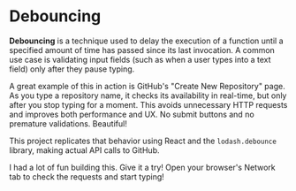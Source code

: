 # Debouncing

**Debouncing** is a technique used to delay the execution of a function until a specified amount of time has passed since its last invocation. A common use case is validating input fields (such as when a user types into a text field) only after they pause typing. 

A great example of this in action is GitHub's "Create New Repository" page. As you type a repository name, it checks its availability in real-time, but only after you stop typing for a moment. This avoids unnecessary HTTP requests and improves both performance and UX. No submit buttons and no premature validations. Beautiful!

This project replicates that behavior using React and the `lodash.debounce` library, making actual API calls to GitHub.

I had a lot of fun building this. Give it a try! Open your browser's Network tab to check the requests and start typing!
